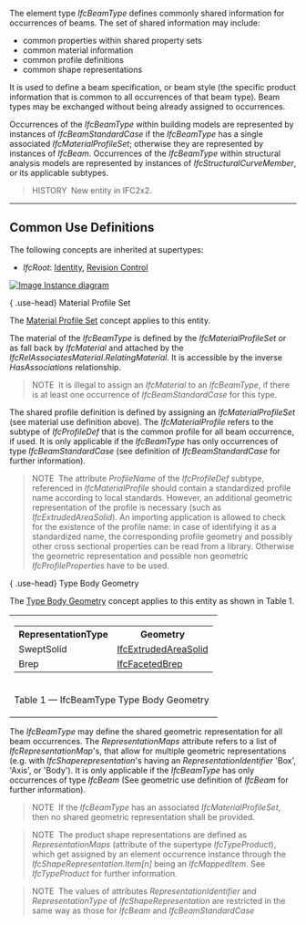 ﻿The element type _IfcBeamType_ defines commonly shared information for occurrences of beams. The set of shared information may include:

* common properties within shared property sets
* common material information
* common profile definitions
* common shape representations

It is used to define a beam specification, or beam style (the specific product information that is common to all occurrences of that beam type). Beam types may be exchanged without being already assigned to occurrences.

Occurrences of the _IfcBeamType_ within building models are represented by instances of _IfcBeamStandardCase_ if the _IfcBeamType_ has a single associated _IfcMaterialProfileSet_; otherwise they are represented by instances of _IfcBeam_. Occurrences of the _IfcBeamType_ within structural analysis models are represented by instances of _IfcStructuralCurveMember_, or its applicable subtypes.

> HISTORY&nbsp; New entity in IFC2x2.

___
## Common Use Definitions
The following concepts are inherited at supertypes:

* _IfcRoot_: [Identity](../../templates/identity.htm), [Revision Control](../../templates/revision-control.htm)

[![Image](../../../img/diagram.png)&nbsp;Instance diagram](../../../annex/annex-d/common-use-definitions/ifcbeamtype.htm)

{ .use-head}
Material Profile Set

The [Material Profile Set](../../templates/material-profile-set.htm) concept applies to this entity.

The material of the _IfcBeamType_ is defined by the _IfcMaterialProfileSet_ or as fall back by _IfcMaterial_ and attached by the _IfcRelAssociatesMaterial_._RelatingMaterial_. It is accessible by the inverse _HasAssociations_ relationship.

> NOTE&nbsp; It is illegal to assign an _IfcMaterial_ to an _IfcBeamType_, if there is at least one occurrence of _IfcBeamStandardCase_ for this type.

The shared profile definition is defined by assigning an _IfcMaterialProfileSet_ (see material use definition above). The _IfcMaterialProfile_ refers to the subtype of _IfcProfileDef_ that is the common profile for all beam occurrence, if used. It is only applicable if the _IfcBeamType_ has only occurrences of type _IfcBeamStandardCase_ (see definition of _IfcBeamStandardCase_ for further information).

> NOTE&nbsp; The attribute _ProfileName_ of the _IfcProfileDef_ subtype, referenced in _IfcMaterialProfile_ should contain a standardized profile name according to local standards. However, an additional geometric representation of the profile is necessary (such as _IfcExtrudedAreaSolid_). An importing application is allowed to check for the existence of the profile name: in case of identifying it as a standardized name, the corresponding profile geometry and possibly other cross sectional properties can be read from a library. Otherwise the geometric representation and possible non geometric _IfcProfileProperties_ have to be used.

  
  
{ .use-head}
Type Body Geometry

The [Type Body Geometry](../../templates/type-body-geometry.htm) concept applies to this entity as shown in Table 1.

<table>
<tr><td>
<table class="gridtable">
<tr><th><b>RepresentationType</b></th><th><b>Geometry</b></th></tr>
<tr><td>SweptSolid</td><td><a href="../../ifcgeometricmodelresource/lexical/ifcextrudedareasolid.htm">IfcExtrudedAreaSolid</a></td></tr>
<tr><td>Brep</td><td><a href="../../ifcgeometricmodelresource/lexical/ifcfacetedbrep.htm">IfcFacetedBrep</a></td></tr>
</table>
</td></tr>
<tr><td><p class="table">Table 1 &mdash; IfcBeamType Type Body Geometry</p></td></tr></table>

The _IfcBeamType_ may define the shared geometric representation for all beam occurrences. The _RepresentationMaps_ attribute refers to a list of _IfcRepresentationMap_'s, that allow for multiple geometric representations (e.g. with _IfcShaperepresentation_'s having an _RepresentationIdentifier_ 'Box', 'Axis', or 'Body'). It is only applicable if the _IfcBeamType_ has only occurrences of type _IfcBeam_ (See geometric use definition of _IfcBeam_ for further information).

> NOTE&nbsp; If the _IfcBeamType_ has an associated _IfcMaterialProfileSet_, then no shared geometric representation shall be provided.

> NOTE&nbsp; The product shape representations are defined as _RepresentationMaps_ (attribute of the supertype _IfcTypeProduct_), which get assigned by an element occurrence instance through the _IfcShapeRepresentation.Item[n]_ being an _IfcMappedItem_. See _IfcTypeProduct_ for further information.

> NOTE&nbsp; The values of attributes _RepresentationIdentifier_ and _RepresentationType_ of _IfcShapeRepresentation_ are restricted in the same way as those for _IfcBeam_ and _IfcBeamStandardCase_